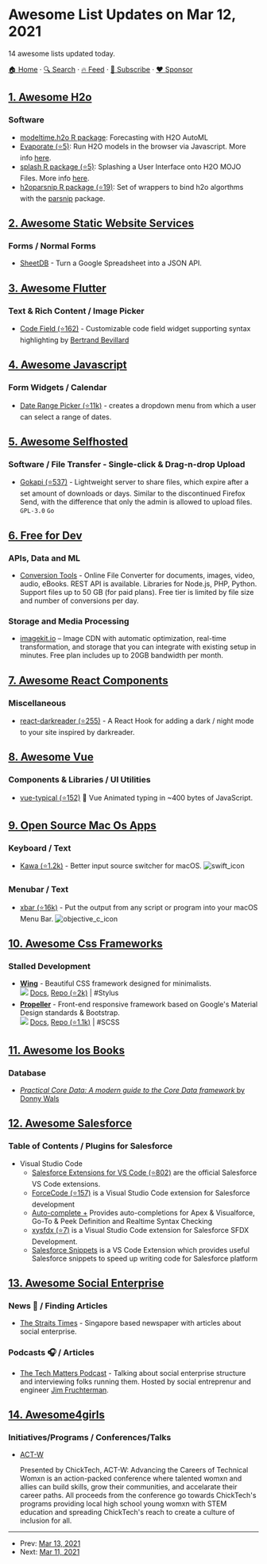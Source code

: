 # Awesome List Updates on Mar 12, 2021

14 awesome lists updated today.

[🏠 Home](/README.md) · [🔍 Search](https://www.trackawesomelist.com/search/) · [🔥 Feed](https://www.trackawesomelist.com/rss.xml) · [📮 Subscribe](https://trackawesomelist.us17.list-manage.com/subscribe?u=d2f0117aa829c83a63ec63c2f&id=36a103854c) · [❤️  Sponsor](https://github.com/sponsors/theowenyoung)



## [1. Awesome H2o](/content/h2oai/awesome-h2o/README.md)

### Software

*   [modeltime.h2o R package](https://business-science.github.io/modeltime.h2o/): Forecasting with H2O AutoML
*   [Evaporate (⭐5)](https://github.com/ML4LHS/Evaporate): Run H2O models in the browser via Javascript.  More info [here](https://twitter.com/kdpsinghlab/status/1367992786239242248).
*   [splash R package (⭐5)](https://github.com/ML4LHS/splash): Splashing a User Interface onto H2O MOJO Files.  More info [here](https://twitter.com/kdpsinghlab/status/1367809740705792008).
*   [h2oparsnip R package (⭐19)](https://github.com/stevenpawley/h2oparsnip): Set of wrappers to bind h2o algorthms with the [parsnip](https://parsnip.tidymodels.org/) package.

## [2. Awesome Static Website Services](/content/agarrharr/awesome-static-website-services/README.md)

### Forms / Normal Forms

*   [SheetDB](https://sheetdb.io/) - Turn a Google Spreadsheet into a JSON API.

## [3. Awesome Flutter](/content/Solido/awesome-flutter/README.md)

### Text & Rich Content / Image Picker

*   [Code Field (⭐162)](https://github.com/BertrandBev/code_field) - Customizable code field widget supporting syntax highlighting by [Bertrand Bevillard](https://github.com/BertrandBev)

## [4. Awesome Javascript](/content/sorrycc/awesome-javascript/README.md)

### Form Widgets / Calendar

*   [Date Range Picker (⭐11k)](https://github.com/dangrossman/daterangepicker) - creates a dropdown menu from which a user can select a range of dates.

## [5. Awesome Selfhosted](/content/awesome-selfhosted/awesome-selfhosted/README.md)

### Software / File Transfer - Single-click & Drag-n-drop Upload

*   [Gokapi (⭐537)](https://github.com/Forceu/gokapi) - Lightweight server to share files, which expire after a set amount of downloads or days. Similar to the discontinued Firefox Send, with the difference that only the admin is allowed to upload files. `GPL-3.0` `Go`

## [6. Free for Dev](/content/ripienaar/free-for-dev/README.md)

### APIs, Data and ML

*   [Conversion Tools](https://conversiontools.io/) - Online File Converter for documents, images, video, audio, eBooks. REST API is available. Libraries for Node.js, PHP, Python. Support files up to 50 GB (for paid plans). Free tier is limited by file size and number of conversions per day.

### Storage and Media Processing

*   [imagekit.io](https://imagekit.io) – Image CDN with automatic optimization, real-time transformation, and storage that you can integrate with existing setup in minutes. Free plan includes up to 20GB bandwidth per month.

## [7. Awesome React Components](/content/brillout/awesome-react-components/README.md)

### Miscellaneous

*   [react-darkreader (⭐255)](https://github.com/Turkyden/react-darkreader) - A React Hook for adding a dark / night mode to your site inspired by darkreader.

## [8. Awesome Vue](/content/vuejs/awesome-vue/README.md)

### Components & Libraries / UI Utilities

*   [vue-typical (⭐152)](https://github.com/Turkyden/vue-typical) 🐡 Vue Animated typing in \~400 bytes of JavaScript.

## [9. Open Source Mac Os Apps](/content/serhii-londar/open-source-mac-os-apps/README.md)

### Keyboard / Text

*   [Kawa (⭐1.2k)](https://github.com/hatashiro/kawa) - Better input source switcher for macOS.  ![swift\_icon](https://github.com/serhii-londar/open-source-mac-os-apps/raw/master/./icons/swift-16.png "Swift language.")

### Menubar / Text

*   [xbar (⭐16k)](https://github.com/matryer/xbar) - Put the output from any script or program into your macOS Menu Bar.  ![objective\_c\_icon](https://github.com/serhii-londar/open-source-mac-os-apps/raw/master/./icons/objective-c-16.png "Objective-C language.")

## [10. Awesome Css Frameworks](/content/troxler/awesome-css-frameworks/README.md)

### Stalled Development

*   [**Wing**](https://kbrsh.github.io/wing/) - Beautiful CSS framework designed for minimalists.\
    ![](https://img.shields.io/github/stars/kbrsh/wing.svg?style=social\&label=Star)
    [Docs](https://kbrsh.github.io/wing/#installation),
    [Repo (⭐2k)](https://github.com/kbrsh/wing)
    \| #Stylus
*   [**Propeller**](https://propeller.in) - Front-end responsive framework based on Google's Material Design standards & Bootstrap.\
    ![](https://img.shields.io/github/stars/digicorp/propeller.svg?style=social\&label=Star)
    [Docs](https://propeller.in/frameworks/open-source/get-started/),
    [Repo (⭐1.1k)](https://github.com/digicorp/propeller)
    \| #SCSS

## [11. Awesome Ios Books](/content/bystritskiy/awesome-ios-books/README.md)

### Database

*   [*Practical Core Data: A modern guide to the Core Data framework* by Donny Wals](https://gumroad.com/l/practical-core-data)

## [12. Awesome Salesforce](/content/mailtoharshit/awesome-salesforce/README.md)

### Table of Contents / Plugins for Salesforce

*   Visual Studio Code
    *   [Salesforce Extensions for VS Code (⭐802)](https://github.com/forcedotcom/salesforcedx-vscode) are the official Salesforce VS Code extensions.
    *   [ForceCode (⭐157)](https://github.com/celador/ForceCode) is a Visual Studio Code extension for Salesforce development
    *   [Auto-complete +](https://marketplace.visualstudio.com/items?itemName=chuckjonas.apex-autocomplete) Provides auto-completions for Apex & Visualforce, Go-To & Peek Definition and Realtime Syntax Checking
    *   [xysfdx (⭐7)](https://github.com/exiahuang/xysfdx) is a Visual Studio Code extension for Salesforce SFDX Development.
    *   [Salesforce Snippets](https://marketplace.visualstudio.com/items?itemName=ajinkya-hingne.salesforce-snippets) is a VS Code Extension which provides useful Salesforce snippets to speed up writing code for Salesforce platform

## [13. Awesome Social Enterprise](/content/RayBB/awesome-social-enterprise/README.md)

### News 📰 / Finding Articles

*   [The Straits Times](https://www.straitstimes.com/tags/social-enterprises) - Singapore based newspaper with articles about social enterprise.

### Podcasts 🎧 / Articles

*   [The Tech Matters Podcast](https://techmatters.org/introducing-the-tech-matters-podcast/) - Talking about social enterprise structure and interviewing folks running them. Hosted by social entreprenur and engineer [Jim Fruchterman](https://en.wikipedia.org/wiki/Jim_Fruchterman).

## [14. Awesome4girls](/content/cristianoliveira/awesome4girls/README.md)

### Initiatives/Programs / Conferences/Talks

*   [ACT-W](https://act-w.org/)

    Presented by ChickTech, ACT-W: Advancing the Careers of Technical Womxn is an action-packed conference where talented womxn and allies can build skills, grow their communities, and accelarate their career paths. All proceeds from the conference go towards ChickTech's programs providing local high school young womxn with STEM education and spreading ChickTech's reach to create a culture of inclusion for all.

---

- Prev: [Mar 13, 2021](/content/2021/03/13/README.md)
- Next: [Mar 11, 2021](/content/2021/03/11/README.md)